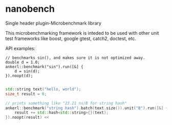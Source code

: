 # nanobench
Single header plugin-Microbenchmark library

This microbenchmarking framework is inteded to be used with other unit test frameworks like boost, google gtest, catch2, doctest, etc.

API examples:

```
// benchmarks sin(), and makes sure it is not optimized away.
double d = 1.0;
ankerl::benchmark("sin").run([&] {
    d = sin(d);
}).noopt(d);
```

```cpp

std::string text("hello, world");
size_t result = 0;

// prints something like "23.21 ns/B for string hash"
ankerl::benchmark("string hash").batch(text.size()).unit("B").run([&] {
    result += std::hash<std::string>{}(text);
}).noopt(result) << 
```

